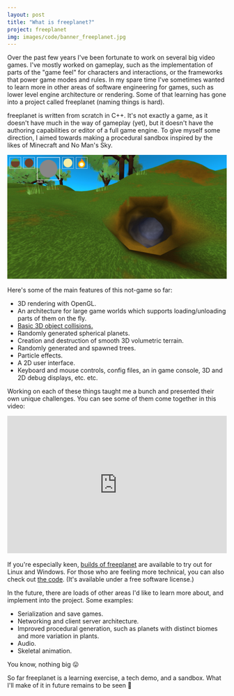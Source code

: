 ```yaml
---
layout: post
title: "What is freeplanet?"
project: freeplanet
img: images/code/banner_freeplanet.jpg
---
```


Over the past few years I've been fortunate to work on several big video games. I've mostly worked on gameplay, such as the implementation of parts of the "game feel" for characters and interactions, or the frameworks that power game modes and rules. In my spare time I've sometimes wanted to learn more in other areas of software engineering for games, such as lower level engine architecture or rendering. Some of that learning has gone into a project called freeplanet (naming things is hard).

freeplanet is written from scratch in C++. It's not exactly a game, as it doesn't have much in the way of gameplay (yet), but it doesn't have the authoring capabilities or editor of a full game engine. To give myself some direction, I aimed towards making a procedural sandbox inspired by the likes of Minecraft and No Man's Sky. 

![freeplanet screenshot](/images/posts/2020-freeplanet-screenshot.jpg)

Here's some of the main features of this not-game so far:

- 3D rendering with OpenGL.
- An architecture for large game worlds which supports loading/unloading parts of them on the fly.
- [Basic 3D object collisions.](/posts/2020/04/12/implementing-3d-collision-resolution/)
- Randomly generated spherical planets.
- Creation and destruction of smooth 3D volumetric terrain.
- Randomly generated and spawned trees.
- Particle effects.
- A 2D user interface.
- Keyboard and mouse controls, config files, an in game console, 3D and 2D debug displays, etc. etc.

Working on each of these things taught me a bunch and presented their own unique challenges. You can see some of them come together in this video:

<p><iframe width="560" height="315" src="https://www.youtube.com/embed/MIRIqRrVlBs" style="max-width:100%" frameborder="0" allow="accelerometer; autoplay; encrypted-media; gyroscope; picture-in-picture" allowfullscreen></iframe></p>

If you're especially keen, [builds of freeplanet](https://github.com/atoft/freeplanet/releases) are available to try out for Linux and Windows. For those who are feeling more technical, you can also check out [the code](https://github.com/atoft/freeplanet/). (It's available under a free software license.) 

In the future, there are loads of other areas I'd like to learn more about, and implement into the project. Some examples:

- Serialization and save games.
- Networking and client server architecture.
- Improved procedural generation, such as planets with distinct biomes and more variation in plants.
- Audio.
- Skeletal animation.

You know, nothing big 😛

So far freeplanet is a learning exercise, a tech demo, and a sandbox. What I'll make of it in future remains to be seen 🙂
